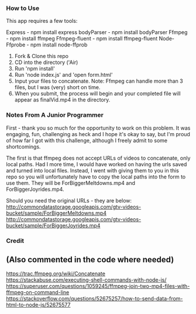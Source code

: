 
### How to Use

This app requires a few tools:

Express - npm install express
bodyParser - npm install bodyParser
Ffmpeg - npm install ffmpeg
Ffmpeg-fluent - npm install ffmpeg-fluent
Node-Ffprobe -  npm install node-ffprob

1. Fork & Clone this repo 
2. CD into the directory ('Air)
3. Run 'npm install'
4. Run 'node index.js' and 'open form.html'
5. Input your files to concatenate. Note: Ffmpeg can handle more than 3 files, but I was (very) short on time.
6. When you submit, the process will begin and your completed file will appear as finalVid.mp4 in the directory.

### Notes From A Junior Programmer

First - thank you so much for the opportunity to work on this problem. It was engaging, fun, challenging as heck and I hope it's okay to say, but I'm proud of how far I got with this challenge, although I freely admit to some shortcomings. 

The first is that ffmpeg does not accept URLs of videos to concatenate, only local paths. Had I more time, I would have worked on having the urls saved and turned into local files. Instead, I went with giving them to you in this repo so you will unfortunately have to copy the local paths into the form to use them. They will be ForBiggerMeltdowns.mp4 and ForBiggerJoyrides.mp4. 

Should you need the original URLs - they are below: 
http://commondatastorage.googleapis.com/gtv-videos-bucket/sample/ForBiggerMeltdowns.mp4
http://commondatastorage.googleapis.com/gtv-videos-bucket/sample/ForBiggerJoyrides.mp4


### Credit
<h2>(Also commented in the code where needed)</h2>

https://trac.ffmpeg.org/wiki/Concatenate
https://stackabuse.com/executing-shell-commands-with-node-js/
https://superuser.com/questions/1059245/ffmpeg-join-two-mp4-files-with-ffmpeg-on-command-line
https://stackoverflow.com/questions/52675257/how-to-send-data-from-html-to-node-js/52675577
